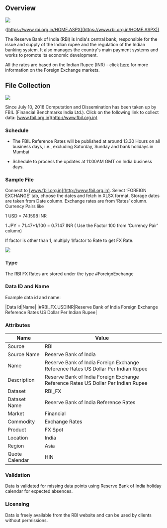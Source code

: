 ## Overview

![](/img/data/rbi.png)

([https://www.rbi.org.in/HOME.ASPX](https://www.rbi.org.in/HOME.ASPX))

The Reserve Bank of India (RBI) is India's central bank, responsible for the issue and supply of the Indian rupee and 
the regulation of the Indian banking system. 
It also manages the country's main payment systems and works to promote its economic development.

All the rates are based on the Indian Rupee (INR) - click [here](/docs/data/fx) for more information on the Foreign Exchange markets.

## File Collection

![](/img/data/fbil.jpg)

Since July 10, 2018 Computation and Dissemination has been taken up by FBIL (Financial Benchmarks India Ltd.). 
Click on the following link to collect data: [www.fbil.org.in](http://www.fbil.org.in)
    

### Schedule

*   The FBIL Reference Rates will be published at around 13.30 Hours on all business days, i.e., excluding Saturday, Sunday and bank holidays in Mumbai
    
*   Schedule to process the updates at 11:00AM GMT on India business days.
    

### Sample File

Connect to [www.fbil.org.in](http://www.fbil.org.in). Select ‘FOREIGN EXCHANGE’ tab, choose the dates and fetch in XLSX format. Storage dates are taken from Date column. Exchange rates are from ‘Rates’ column. Currency Pairs like

1 USD = 74.1598 INR

1 JPY = 71.47*1/100 = 0.7147 INR ( Use the Factor 100 from ‘Currency Pair’ column)

If factor is other than 1, multiply 1/factor to Rate to get FX Rate.

![](/attachments/216367236/216367253.png)

### Type

The RBI FX Rates are stored under the type #ForeignExchange

### Data ID and Name

Example data id and name:

|Data Id|Name|
|#RBI_FX.USDINR|Reserve Bank of India Foreign Exchange Reference Rates US Dollar Per Indian Rupee|

### Attributes

|Name|Value|
|-|-|
|Source|RBI|
|Source Name|Reserve Bank of India|
|Name|Reserve Bank of India Foreign Exchange Reference Rates US Dollar Per Indian Rupee|
|Description|Reserve Bank of India Foreign Exchange Reference Rates US Dollar Per Indian Rupee|
|Dataset|RBI_FX|
|Dataset Name|Reserve Bank of India Reference Rates|
|Market|Financial|
|Commodity|Exchange Rates|
|Product|FX Spot|
|Location|India|
|Region|Asia|
|Quote Calendar|HIN|

### Validation

Data is validated for missing data points using Reserve Bank of India holiday calendar for expected absences.

### Licensing

Data is freely available from the RBI website and can be used by clients without permissions.

